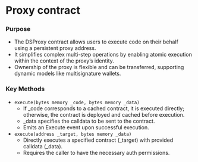 # Proxy contract

### **Purpose**

* The DSProxy contract allows users to execute code on their behalf using a persistent proxy address.
* It simplifies complex multi-step operations by enabling atomic execution within the context of the proxy’s identity.
* Ownership of the proxy is flexible and can be transferred, supporting dynamic models like multisignature wallets.

### Key Methods

* `execute(bytes memory _code, bytes memory _data)`
  * If \_code corresponds to a cached contract, it is executed directly; otherwise, the contract is deployed and cached before execution.
  * \_data specifies the calldata to be sent to the contract.
  * Emits an Execute event upon successful execution.
* `execute(address _target, bytes memory _data)`
  * Directly executes a specified contract (\_target) with provided calldata (\_data).
  * Requires the caller to have the necessary auth permissions.
